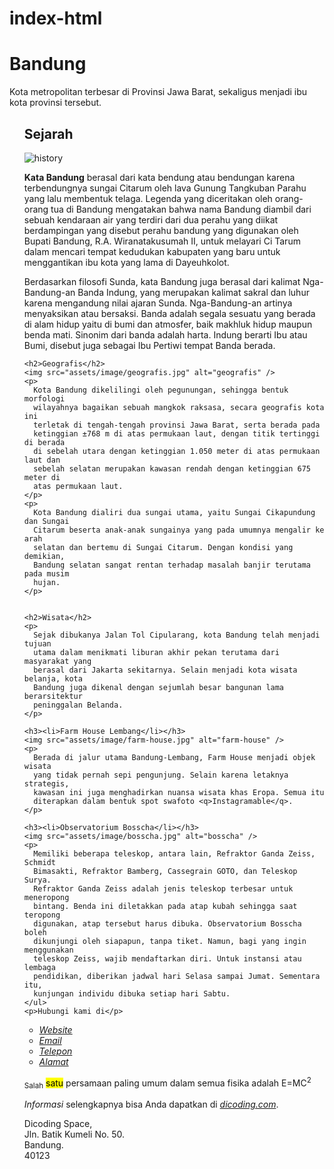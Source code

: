 # index-html
<!DOCTYPE html>
<html>
  <head>
    <meta charset="utf-8">
    <title>Halaman Profil Bandung</title>
</head>
  <body>
    <h1>Bandung</h1>
    <p>
      Kota metropolitan terbesar di Provinsi Jawa Barat, sekaligus menjadi ibu
      kota provinsi tersebut.
    </p>
 
  <ul> 
    <h2>Sejarah</h2>
    <img src="assets/image/history.jpg" alt="history" />
    <p>
      <strong>Kata Bandung</strong> berasal dari kata bendung atau bendungan karena terbendungnya
      sungai Citarum oleh lava Gunung Tangkuban Parahu yang lalu membentuk
      telaga. Legenda yang diceritakan oleh orang-orang tua di Bandung
      mengatakan bahwa nama Bandung diambil dari sebuah kendaraan air yang
      terdiri dari dua perahu yang diikat berdampingan yang disebut perahu
      bandung yang digunakan oleh Bupati Bandung, R.A. Wiranatakusumah II, untuk
      melayari Ci Tarum dalam mencari tempat kedudukan kabupaten yang baru untuk
      menggantikan ibu kota yang lama di Dayeuhkolot.
    </p>
    <p>
      Berdasarkan filosofi Sunda, kata Bandung juga berasal dari kalimat
      Nga-Bandung-an Banda Indung, yang merupakan kalimat sakral dan luhur
      karena mengandung nilai ajaran Sunda. Nga-Bandung-an artinya menyaksikan
      atau bersaksi. Banda adalah segala sesuatu yang berada di alam hidup yaitu
      di bumi dan atmosfer, baik makhluk hidup maupun benda mati. Sinonim dari
      banda adalah harta. Indung berarti Ibu atau Bumi, disebut juga sebagai Ibu
      Pertiwi tempat Banda berada.
    </p>
 
 
    <h2>Geografis</h2>
    <img src="assets/image/geografis.jpg" alt="geografis" />
    <p>
      Kota Bandung dikelilingi oleh pegunungan, sehingga bentuk morfologi
      wilayahnya bagaikan sebuah mangkok raksasa, secara geografis kota ini
      terletak di tengah-tengah provinsi Jawa Barat, serta berada pada
      ketinggian ±768 m di atas permukaan laut, dengan titik tertinggi di berada
      di sebelah utara dengan ketinggian 1.050 meter di atas permukaan laut dan
      sebelah selatan merupakan kawasan rendah dengan ketinggian 675 meter di
      atas permukaan laut.
    </p>
    <p>
      Kota Bandung dialiri dua sungai utama, yaitu Sungai Cikapundung dan Sungai
      Citarum beserta anak-anak sungainya yang pada umumnya mengalir ke arah
      selatan dan bertemu di Sungai Citarum. Dengan kondisi yang demikian,
      Bandung selatan sangat rentan terhadap masalah banjir terutama pada musim
      hujan.
    </p>
 
 
    <h2>Wisata</h2>
    <p>
      Sejak dibukanya Jalan Tol Cipularang, kota Bandung telah menjadi tujuan
      utama dalam menikmati liburan akhir pekan terutama dari masyarakat yang
      berasal dari Jakarta sekitarnya. Selain menjadi kota wisata belanja, kota
      Bandung juga dikenal dengan sejumlah besar bangunan lama berarsitektur
      peninggalan Belanda.
    </p>
 
    <h3><li>Farm House Lembang</li></h3>
    <img src="assets/image/farm-house.jpg" alt="farm-house" />
    <p>
      Berada di jalur utama Bandung-Lembang, Farm House menjadi objek wisata
      yang tidak pernah sepi pengunjung. Selain karena letaknya strategis,
      kawasan ini juga menghadirkan nuansa wisata khas Eropa. Semua itu
      diterapkan dalam bentuk spot swafoto <q>Instagramable</q>.
    </p>
 
    <h3><li>Observatorium Bosscha</li></h3>
    <img src="assets/image/bosscha.jpg" alt="bosscha" />
    <p>
      Memiliki beberapa teleskop, antara lain, Refraktor Ganda Zeiss, Schmidt
      Bimasakti, Refraktor Bamberg, Cassegrain GOTO, dan Teleskop Surya.
      Refraktor Ganda Zeiss adalah jenis teleskop terbesar untuk meneropong
      bintang. Benda ini diletakkan pada atap kubah sehingga saat teropong
      digunakan, atap tersebut harus dibuka. Observatorium Bosscha boleh
      dikunjungi oleh siapapun, tanpa tiket. Namun, bagi yang ingin menggunakan
      teleskop Zeiss, wajib mendaftarkan diri. Untuk instansi atau lembaga
      pendidikan, diberikan jadwal hari Selasa sampai Jumat. Sementara itu,
      kunjungan individu dibuka setiap hari Sabtu.
    </ul>
    <p>Hubungi kami di</p>
<ul>
  <li><a href="https://mrid-co.github.io"><em>Website</em></a></li>
  <li><a href="midho965@gmail.com"><em>Email</em></a></li>
  <li><a href="088210761515"><em>Telepon</em></a></li>
  <li><a href="#address"><em>Alamat</em></a></li>
</ul>
<p><sub>Salah</sub> <mark>satu</mark> persamaan paling umum dalam semua fisika adalah E=MC<sup>2</sup></p>
<p><dfn>Informasi</dfn> selengkapnya bisa Anda dapatkan di <cite><a href="https://dicoding.com">dicoding.com</a></cite>.</p>

<p>
  Dicoding Space,<br>
  Jln. Batik Kumeli No. 50.<br>
  Bandung.<br>
  40123
</p>
